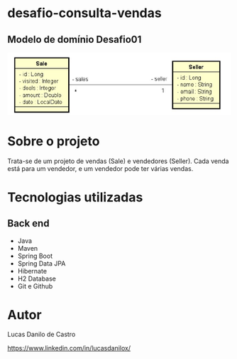 # desafio-consulta-vendas

## Modelo de domínio Desafio01

![Modelo de domínio Desafio01](https://raw.githubusercontent.com/andersonsilvaa/desafio-consulta-vendas/main/.github/tabela_vendas.png)

# Sobre o projeto
Trata-se de um projeto de vendas (Sale) e vendedores (Seller). Cada venda está para um vendedor, e um vendedor pode ter várias vendas.

# Tecnologias utilizadas
## Back end

* Java
* Maven
* Spring Boot
* Spring Data JPA
* Hibernate
* H2 Database
* Git e Github

# Autor

Lucas Danilo de Castro

https://www.linkedin.com/in/lucasdanilox/
